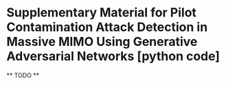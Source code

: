 Supplementary Material for Pilot Contamination Attack Detection in Massive 
MIMO Using Generative Adversarial Networks [python code]
===

** TODO **
